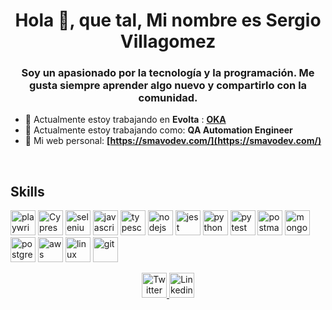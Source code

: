 <h1 align = "center"> Hola 👋, que tal, Mi nombre es Sergio Villagomez </h1>
<h3 align = "center"> Soy un apasionado por la tecnología y la programación. Me gusta siempre aprender algo nuevo y compartirlo con la comunidad. </h3>

<!-- <p align = "left"> <img src = "https://komarev.com/ghpvc/?username=smavo" alt="smavo" /> </p> -->
<!-- - 📝 Mi sitio Web: **[https://smavodev.com](https://blog.smavodev.com/)** -->
- 🔭 Actualmente estoy trabajando en **Evolta** : **[OKA](https://www.oka.com.pe/)** 
- 🌱 Actualmente estoy trabajando como: **QA Automation Engineer**
- 📝 Mi web personal: **[https://smavodev.com/](https://smavodev.com/)**
<br/>

<h2> <strong>Skills</strong>  </h2>
<p align="left">

<!-- <h3> <strong> Programming Language </strong> </h3> -->
<!--<img src="https://devicons.github.io/devicon/devicon.git/icons/typescript/typescript-original.svg" alt="typescript" width="40" height="40"/>-->

<!--<h3> <strong> Frontend Development </strong> </h3> -->
<img src="https://cdn.jsdelivr.net/gh/devicons/devicon@latest/icons/playwright/playwright-original.svg" alt="playwright" width="40" height="40" />
<img src="https://cdn.jsdelivr.net/gh/devicons/devicon@latest/icons/cypressio/cypressio-original.svg" alt="Cypress Image" width="40" height="40" />
<img src="https://cdn.jsdelivr.net/gh/devicons/devicon@latest/icons/selenium/selenium-original.svg" alt="selenium" width="40" height="40"/>
<img src="https://cdn.jsdelivr.net/gh/devicons/devicon@latest/icons/javascript/javascript-original.svg" alt="javascript" width="40" height="40"/>
<img src="https://cdn.jsdelivr.net/gh/devicons/devicon@latest/icons/typescript/typescript-original.svg" alt="typescript" width="40" height="40"/>
<img src="https://cdn.jsdelivr.net/gh/devicons/devicon@latest/icons/nodejs/nodejs-original-wordmark.svg" alt="nodejs" width="40" height="40"/>
<img src="https://cdn.jsdelivr.net/gh/devicons/devicon@latest/icons/jest/jest-plain.svg" alt="jest" width="40" height="40"/>
<!-- <img src="https://cdn.jsdelivr.net/gh/devicons/devicon@latest/icons/nestjs/nestjs-original.svg" alt="nestjs" width="40" height="40"/>
<img src="https://cdn.jsdelivr.net/gh/devicons/devicon@latest/icons/nextjs/nextjs-original-wordmark.svg" alt="nextjs" width="40" height="40"/> -->
<img src="https://cdn.jsdelivr.net/gh/devicons/devicon@latest/icons/python/python-original.svg" alt="python" width="40" height="40"/>
<img src="https://cdn.jsdelivr.net/gh/devicons/devicon@latest/icons/pytest/pytest-original.svg" alt="pytest" width="40" height="40"/>
<!-- <img src="https://cdn.jsdelivr.net/gh/devicons/devicon@latest/icons/django/django-plain-wordmark.svg" alt="django" width="40" height="40"/> 
<img src="https://cdn.jsdelivr.net/gh/devicons/devicon@latest/icons/php/php-original.svg" alt="php" width="40" height="40"/>
<img src="https://cdn.jsdelivr.net/gh/devicons/devicon@latest/icons/laravel/laravel-original.svg" alt="laravel" width="40" height="40" /> -->
<img src="https://cdn.jsdelivr.net/gh/devicons/devicon@latest/icons/postman/postman-original.svg" alt="postman" width="40" height="40" />

<!-- <img src="https://www.svgrepo.com/show/374124/testcafe.svg" alt="tescafe" width="40" height="40" /> -->
<!-- <img src="https://smavodev.com/smavodev/iconos/cucumber.svg" alt="codeigniter" width="40" height="40" />-->
<!-- <img src="https://smavodev.com/smavodev/iconos/html5-original.svg" width="40" height = "40" />
<img src="https://smavodev.com/smavodev/iconos/css3-original.svg" alt="css3" width="40" height="40" /> -->
<!-- <img src="https://cdn.jsdelivr.net/gh/devicons/devicon/icons/flask/flask-original-wordmark.svg" width="40" height="40"/> -->

<!--<img src="https://smavodev.com/smavodev/iconos/react-original.svg" alt="reactjs" width="40" height="40"/>-->
<!-- <img src="https://smavodev.com/smavodev/iconos/vuejs-original.svg" alt="vuejs" width="40" height="40"/>
<img src="https://smavodev.com/smavodev/iconos/svelte-original.svg" alt="svelte" width="40" height="40"/>
<img src="https://smavodev.com/smavodev/iconos/php-plain.svg" alt="php" width="40" height="40"/>
<img src="https://smavodev.com/smavodev/iconos/laravel-plain-wordmark.svg" alt="laravel" width="40" height="40" />
<img src="https://smavodev.com/smavodev/iconos/codeigniter-plain-wordmark.svg" alt="codeigniter" width="40" height="40" /> -->
  
<!--<img src="https://smavodev.s3.amazonaws.com/iconos/angularjs-original.svg" alt="angularjs" width="40" height="40" />-->

<!-- <img src="https://devicons.github.io/devicon/devicon.git/icons/sass/sass-original.svg" alt="sass" width="40" height="40"/> -->
<!-- <img src="https://devicon.dev/devicon.git/icons/less/less-plain-wordmark.svg" alt="less" width="40" height="40"/> -->
<!-- <img src="https://devicon.dev/devicon.git/icons/stylus/stylus-original.svg" alt="Stylus" width="40" height="40"/> -->

<!-- <img src="https://devicon.dev/devicon.git/icons/bootstrap/bootstrap-plain.svg" alt="bootstrap" width="40" height="40"/> -->
<!--<img src="https://devicons.github.io/devicon/devicon.git/icons/webpack/webpack-original.svg" alt="webpack" width="40" height="40"/>-->


<!-- <h3> <strong> Backend  Development </strong> </h3> -->
<!-- <img src="https://smavodev.s3.amazonaws.com/iconos/python-original.svg" alt="python" width="40" height="40" /> -->


<!--<img src="https://devicons.github.io/devicon/devicon.git/icons/express/express-original-wordmark.svg" alt="express" width="40" height="40"/> -->


<!-- <h3> <strong> Data Base  </strong> </h3> -->
<img src="https://cdn.jsdelivr.net/gh/devicons/devicon@latest/icons/mongodb/mongodb-original-wordmark.svg" alt="mongodb" width="40" height="40"/>
<!-- <img src="https://smavodev.com/smavodev/iconos/mysql-original-wordmark.svg" alt="mysql" width="40" height="40"/> -->
<img src="https://cdn.jsdelivr.net/gh/devicons/devicon@latest/icons/postgresql/postgresql-original.svg" alt="postgresql" width="40" height="40"/>

<!-- <h3> <strong> CI/CD </strong> </h3> -->
<img src="https://cdn.jsdelivr.net/gh/devicons/devicon@latest/icons/amazonwebservices/amazonwebservices-original-wordmark.svg" alt="aws" width="40" height="40"/>

<!-- <img src="https://github.com/smavo/smavo/assets/43839357/2a3e628f-cf6a-4666-803c-b38f3cb52a7b" alt="jmeter" width="90" height="40"/>
<img src="https://upload.wikimedia.org/wikipedia/commons/e/ef/K6-logo.svg" alt="k6" width="40" height="40"/> -->
<!--<img src="https://smavodev.s3.amazonaws.com/iconos/azure.svg" alt="azure" width="40" height="40"/> -->

<!--<img src="https://smavodev.s3.amazonaws.com/iconos/google-cloud+.svg" alt="gcp" width="40" height="40"/> -->


<!--<h3> <strong> Software </strong> </h3>-->
<!--<h3> <strong> S.O </strong> </h3> -->

<img src="https://cdn.jsdelivr.net/gh/devicons/devicon@latest/icons/linux/linux-original.svg" alT="linux" width="40" height="40"/>
<img src="https://cdn.jsdelivr.net/gh/devicons/devicon@latest/icons/git/git-original-wordmark.svg" alt = "git" width = "40" height = "40" />

</p>

<!-- <p align="left">
<img src="https://github-readme-stats.vercel.app/api/top-langs/?username=smavo&layout=compact" alt="smavo"/>
<img src="https://github-readme-stats.vercel.app/api?username=smavo&show_icons=true" alt="smavo"/>
</p> -->

<p align="center">
<a href="https://twitter.com/smavodev" target="blank">
<img src="https://cdn.jsdelivr.net/gh/devicons/devicon@latest/icons/twitter/twitter-original.svg" alt="Twitter Image" height="40" width="40" /> 
<!--<img src="https://cdn.jsdelivr.net/gh/devicons/devicon/icons/twitter/twitter-original.svg" alt="Twitter Image" height="30" width="30" />-->
</a>

<a href="https://linkedin.com/in/smavodev" target="blank">
<img src="https://cdn.jsdelivr.net/gh/devicons/devicon@latest/icons/linkedin/linkedin-original.svg" alt="Linkedin Image" height="40" width="40"/> 
<!--<img src="https://cdn.jsdelivr.net/gh/devicons/devicon/icons/linkedin/linkedin-original.svg" alt="Linkedin Image" height="30" width="30"/>-->
</a>

<!-- <a href="https://instagram.com/smavodev" target="blank">
<img align="center" src="https://smavodev.com/smavodev/iconos/instagram-original.svg" alt="Instagram Image" height="50" width="50" /></a> -->
</p> 
